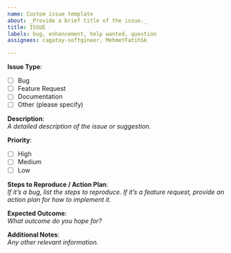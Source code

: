 ```yaml
---
name: Custom issue template
about: _Provide a brief title of the issue._
title: ISSUE
labels: bug, enhancement, help wanted, question
assignees: cagatay-softgineer, MehmetFatihSk

---
```


**Issue Type**:  
- [ ] Bug  
- [ ] Feature Request  
- [ ] Documentation  
- [ ] Other (please specify)  

**Description**:  
_A detailed description of the issue or suggestion._

**Priority**:  
- [ ] High  
- [ ] Medium  
- [ ] Low

**Steps to Reproduce / Action Plan**:  
_If it’s a bug, list the steps to reproduce. If it’s a feature request, provide an action plan for how to implement it._

**Expected Outcome**:  
_What outcome do you hope for?_

**Additional Notes**:  
_Any other relevant information._

